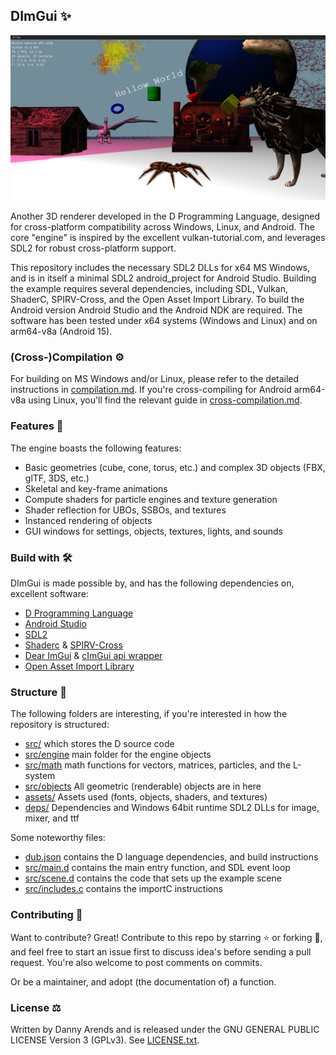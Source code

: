 ## DImGui ✨
![Screenshot](/app/src/main/assets/data/screenshots/June27_2025.png? "Screenshot")

Another 3D renderer developed in the D Programming Language, designed for cross-platform compatibility 
across Windows, Linux, and Android. The core "engine" is inspired by the excellent vulkan-tutorial.com, 
and leverages SDL2 for robust cross-platform support.

This repository includes the necessary SDL2 DLLs for x64 MS Windows, and is in itself a minimal SDL2 
android_project for Android Studio. Building the example requires several dependencies, including SDL, 
Vulkan, ShaderC, SPIRV-Cross, and the Open Asset Import Library. To build the Android version Android 
Studio and the Android NDK are required. The software has been tested under x64 systems (Windows and 
Linux) and on arm64-v8a (Android 15).

### (Cross-)Compilation ⚙️

For building on MS Windows and/or Linux, please refer to the detailed instructions in 
[compilation.md](./docs/compilation.md). If you're cross-compiling for Android arm64-v8a using 
Linux, you'll find the relevant guide in [cross-compilation.md](./docs/cross-compilation.md).

### Features 🚀

The engine boasts the following features:
- Basic geometries (cube, cone, torus, etc.) and complex 3D objects (FBX, glTF, 3DS, etc.)
- Skeletal and key-frame animations
- Compute shaders for particle engines and texture generation
- Shader reflection for UBOs, SSBOs, and textures
- Instanced rendering of objects
- GUI windows for settings, objects, textures, lights, and sounds

### Build with 🛠️

DImGui is made possible by, and has the following dependencies on, excellent software:

- [D Programming Language](https://dlang.org/)
- [Android Studio](https://developer.android.com/studio)
- [SDL2](https://www.libsdl.org/)
- [Shaderc](https://github.com/google/shaderc) & [SPIRV-Cross](https://github.com/KhronosGroup/SPIRV-Cross)
- [Dear ImGui](https://github.com/ocornut/imgui) & [cImGui api wrapper](https://github.com/cimgui/cimgui)
- [Open Asset Import Library](https://github.com/assimp/assimp) 

### Structure 📁

The following folders are interesting, if you're interested in how the repository is structured:

- [src/](./src/) which stores the D source code 
- [src/engine](./src/engine/) main folder for the engine objects
- [src/math](./src/math/) math functions for vectors, matrices, particles, and the L-system
- [src/objects](./src/objects) All geometric (renderable) objects are in here
- [assets/](./app/src/main/assets/data/) Assets used (fonts, objects, shaders, and textures)
- [deps/](./deps/) Dependencies and Windows 64bit runtime SDL2 DLLs for image, mixer, and ttf

Some noteworthy files:

- [dub.json](./dub.json) contains the D language dependencies, and build instructions
- [src/main.d](./src/main.d) contains the main entry function, and SDL event loop
- [src/scene.d](./src/scene.d) contains the code that sets up the example scene
- [src/includes.c](./src/includes.c) contains the importC instructions

### Contributing 🙌

Want to contribute? Great! Contribute to this repo by starring ⭐ or forking 🍴, and feel 
free to start an issue first to discuss idea's before sending a pull request. You're also 
welcome to post comments on commits.

Or be a maintainer, and adopt (the documentation of) a function.

### License ⚖️

Written by Danny Arends and is released under the GNU GENERAL PUBLIC LICENSE Version 3 (GPLv3). 
See [LICENSE.txt](./LICENSE.txt).
